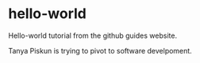 # hello-world
Hello-world tutorial from the github guides website. 

Tanya Piskun is trying to pivot to software develpoment. 
